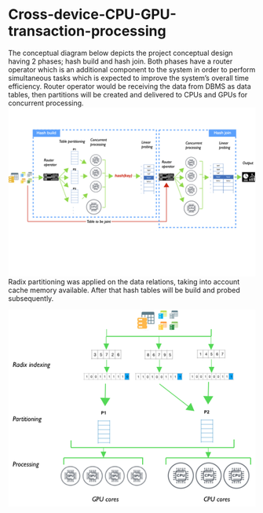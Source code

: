 # Cross-device-CPU-GPU-transaction-processing

The conceptual diagram below depicts the project conceptual design having 2 phases; hash build and hash join. Both phases have a router operator which is an additional component to  the  system  in  order to  perform  simultaneous tasks which  is  expected to  improve  the  system’s  overall time efficiency. Router operator would be receiving the data from DBMS as data tables, then partitions will be created and delivered to CPUs and GPUs for concurrent processing.
![](document/hashDiagram.png)
Radix partitioning was applied on the data relations, taking into account cache memory available. After that hash tables will be build and probed subsequently.

![](document/partitioning.png)
 
